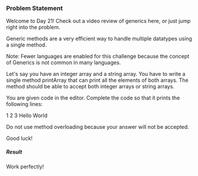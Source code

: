 <h3>Problem Statement</h3>

Welcome to Day 21! Check out a video review of generics here, or just jump right into the problem.

Generic methods are a very efficient way to handle multiple datatypes using a single method.

Note: Fewer languages are enabled for this challenge because the concept of Generics is not common in many languages.

Let's say you have an integer array and a string array. You have to write a single method printArray that can print all the elements of both arrays. The method should be able to accept both integer arrays or string arrays.

You are given code in the editor. Complete the code so that it prints the following lines:

1
2
3
Hello
World

Do not use method overloading because your answer will not be accepted.

Good luck!

<h5>Result</h5>

Work perfectly!